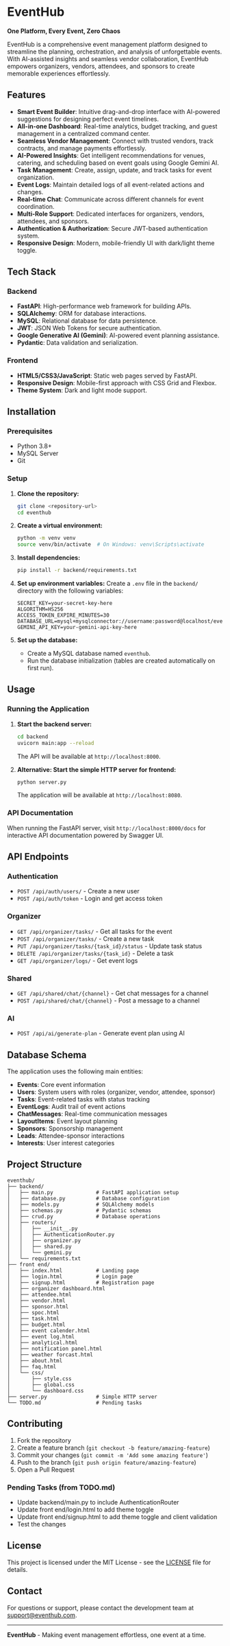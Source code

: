 # EventHub

**One Platform, Every Event, Zero Chaos**

EventHub is a comprehensive event management platform designed to streamline the planning, orchestration, and analysis of unforgettable events. With AI-assisted insights and seamless vendor collaboration, EventHub empowers organizers, vendors, attendees, and sponsors to create memorable experiences effortlessly.

## Features

- **Smart Event Builder**: Intuitive drag-and-drop interface with AI-powered suggestions for designing perfect event timelines.
- **All-in-one Dashboard**: Real-time analytics, budget tracking, and guest management in a centralized command center.
- **Seamless Vendor Management**: Connect with trusted vendors, track contracts, and manage payments effortlessly.
- **AI-Powered Insights**: Get intelligent recommendations for venues, catering, and scheduling based on event goals using Google Gemini AI.
- **Task Management**: Create, assign, update, and track tasks for event organization.
- **Event Logs**: Maintain detailed logs of all event-related actions and changes.
- **Real-time Chat**: Communicate across different channels for event coordination.
- **Multi-Role Support**: Dedicated interfaces for organizers, vendors, attendees, and sponsors.
- **Authentication & Authorization**: Secure JWT-based authentication system.
- **Responsive Design**: Modern, mobile-friendly UI with dark/light theme toggle.

## Tech Stack

### Backend
- **FastAPI**: High-performance web framework for building APIs.
- **SQLAlchemy**: ORM for database interactions.
- **MySQL**: Relational database for data persistence.
- **JWT**: JSON Web Tokens for secure authentication.
- **Google Generative AI (Gemini)**: AI-powered event planning assistance.
- **Pydantic**: Data validation and serialization.

### Frontend
- **HTML5/CSS3/JavaScript**: Static web pages served by FastAPI.
- **Responsive Design**: Mobile-first approach with CSS Grid and Flexbox.
- **Theme System**: Dark and light mode support.

## Installation

### Prerequisites
- Python 3.8+
- MySQL Server
- Git

### Setup

1. **Clone the repository:**
   ```bash
   git clone <repository-url>
   cd eventhub
   ```

2. **Create a virtual environment:**
   ```bash
   python -m venv venv
   source venv/bin/activate  # On Windows: venv\Scripts\activate
   ```

3. **Install dependencies:**
   ```bash
   pip install -r backend/requirements.txt
   ```

4. **Set up environment variables:**
   Create a `.env` file in the `backend/` directory with the following variables:
   ```
   SECRET_KEY=your-secret-key-here
   ALGORITHM=HS256
   ACCESS_TOKEN_EXPIRE_MINUTES=30
   DATABASE_URL=mysql+mysqlconnector://username:password@localhost/eventhub
   GEMINI_API_KEY=your-gemini-api-key-here
   ```

5. **Set up the database:**
   - Create a MySQL database named `eventhub`.
   - Run the database initialization (tables are created automatically on first run).

## Usage

### Running the Application

1. **Start the backend server:**
   ```bash
   cd backend
   uvicorn main:app --reload
   ```
   The API will be available at `http://localhost:8000`.

2. **Alternative: Start the simple HTTP server for frontend:**
   ```bash
   python server.py
   ```
   The application will be available at `http://localhost:8080`.

### API Documentation

When running the FastAPI server, visit `http://localhost:8000/docs` for interactive API documentation powered by Swagger UI.

## API Endpoints

### Authentication
- `POST /api/auth/users/` - Create a new user
- `POST /api/auth/token` - Login and get access token

### Organizer
- `GET /api/organizer/tasks/` - Get all tasks for the event
- `POST /api/organizer/tasks/` - Create a new task
- `PUT /api/organizer/tasks/{task_id}/status` - Update task status
- `DELETE /api/organizer/tasks/{task_id}` - Delete a task
- `GET /api/organizer/logs/` - Get event logs

### Shared
- `GET /api/shared/chat/{channel}` - Get chat messages for a channel
- `POST /api/shared/chat/{channel}` - Post a message to a channel

### AI
- `POST /api/ai/generate-plan` - Generate event plan using AI

## Database Schema

The application uses the following main entities:

- **Events**: Core event information
- **Users**: System users with roles (organizer, vendor, attendee, sponsor)
- **Tasks**: Event-related tasks with status tracking
- **EventLogs**: Audit trail of event actions
- **ChatMessages**: Real-time communication messages
- **LayoutItems**: Event layout planning
- **Sponsors**: Sponsorship management
- **Leads**: Attendee-sponsor interactions
- **Interests**: User interest categories

## Project Structure

```
eventhub/
├── backend/
│   ├── main.py              # FastAPI application setup
│   ├── database.py          # Database configuration
│   ├── models.py            # SQLAlchemy models
│   ├── schemas.py           # Pydantic schemas
│   ├── crud.py              # Database operations
│   ├── routers/
│   │   ├── __init__.py
│   │   ├── AuthenticationRouter.py
│   │   ├── organizer.py
│   │   ├── shared.py
│   │   └── gemini.py
│   └── requirements.txt
├── front end/
│   ├── index.html           # Landing page
│   ├── login.html           # Login page
│   ├── signup.html          # Registration page
│   ├── organizer dashboard.html
│   ├── attendee.html
│   ├── vendor.html
│   ├── sponsor.html
│   ├── spoc.html
│   ├── task.html
│   ├── budget.html
│   ├── event calender.html
│   ├── event log.html
│   ├── analytical.html
│   ├── notification panel.html
│   ├── weather forcast.html
│   ├── about.html
│   ├── faq.html
│   └── css/
│       ├── style.css
│       ├── global.css
│       └── dashboard.css
├── server.py                # Simple HTTP server
└── TODO.md                  # Pending tasks
```

## Contributing

1. Fork the repository
2. Create a feature branch (`git checkout -b feature/amazing-feature`)
3. Commit your changes (`git commit -m 'Add some amazing feature'`)
4. Push to the branch (`git push origin feature/amazing-feature`)
5. Open a Pull Request

### Pending Tasks (from TODO.md)
- Update backend/main.py to include AuthenticationRouter
- Update front end/login.html to add theme toggle
- Update front end/signup.html to add theme toggle and client validation
- Test the changes

## License

This project is licensed under the MIT License - see the [LICENSE](LICENSE) file for details.

## Contact

For questions or support, please contact the development team at support@eventhub.com.

---

**EventHub** - Making event management effortless, one event at a time.
